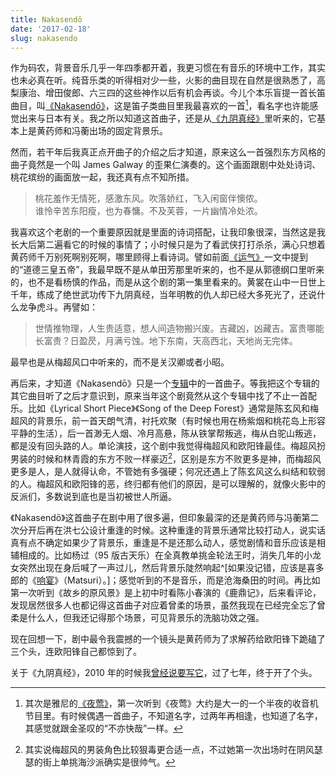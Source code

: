 ```yaml
---
title: Nakasendō
date: '2017-02-18'
slug: nakasendo
---
```


作为码农，背景音乐几乎一年四季都开着，我更习惯在有音乐的环境中工作，其实也未必真在听。纯音乐类的听得相对少一些，火影的曲目现在自然是很熟悉了，高梨康治、增田俊郎、六三四的这些神作以后有机会再谈。今儿个本乐盲提一首长笛曲目，叫[《Nakasendō》](http://music.163.com/#/m/song?id=1494266)，这是笛子类曲目里我最喜欢的一首[^1]，看名字也许能感觉出来与日本有关。我之所以知道这首曲子，还是从[《九阴真经》](http://baike.baidu.com/subview/3032/6833046.htm)里听来的，它基本上是黄药师和冯蘅出场的固定背景乐。

[^1]: 其次是雅尼的[《夜莺》](http://music.163.com/#/m/song?id=20744782)，第一次听到《夜莺》大约是大一的一个半夜的收音机节目里。有时候偶遇一首曲子，不知道名字，过两年再相逢，也知道了名字，其感觉就跟金圣叹的“不亦快哉”一样。

然而，若干年后我真正点开曲子的介绍之后才知道，原来这么一首强烈东方风格的曲子竟然是一个叫 James Galway  的歪果仁演奏的。这个画面跟剧中处处诗词、桃花缤纷的画面放一起，我还真有点不知所措。

> 桃花羞作无情死，感激东风。吹落娇红，飞入闲窗伴懊侬。  
谁怜辛苦东阳瘦，也为春慵。不及芙蓉，一片幽情冷处浓。

我喜欢这个老剧的一个重要原因就是里面的诗词搭配，让我印象很深，当然这是我长大后第二遍看它的时候的事情了；小时候只是为了看武侠打打杀杀，满心只想着黄药师千万别死啊别死啊，哪里顾得上看诗词。譬如前面[《运气》](/cn/2017/01/lucky/)一文中提到的“道德三皇五帝”，我最早既不是从单田芳那里听来的，也不是从郭德纲口里听来的，也不是看杨慎的作品，而是从这个剧的第一集里看来的。黄裳在山中一日世上千年，练成了绝世武功传下九阴真经，当年明教的仇人却已经大多死光了，还说什么龙争虎斗。再譬如：

> 世情推物理，人生贵适意，想人间造物搬兴废。吉藏凶，凶藏吉。富贵哪能长富贵？日盈昃，月满亏蚀。地下东南，天高西北，天地尚无完体。

最早也是从梅超风口中听来的，而不是关汉卿或者小昭。

再后来，才知道《Nakasendō》只是一个[专辑](http://music.163.com/#/album?id=152344)中的一首曲子。等我把这个专辑的其它曲目听了之后才意识到，原来当年这个剧竟然从这个专辑中找了不止一首配乐。比如《Lyrical Short Piece》《Song of the Deep Forest》通常是陈玄风和梅超风的背景乐，前一首天朗气清，衬托欢聚（有时候也用在杨紫烟和桃花岛上形容平静的生活），后一首渺无人烟、冷月高悬，陈从铁掌帮叛逃，梅从白驼山叛逃，都是没有回头路的人。单论演技，这个剧中我觉得梅超风和欧阳锋最佳。梅超风扮男装的时候和林青霞的东方不败一样豪迈[^2]，区别是东方不败更多是神，而梅超风更多是人，是人就得认命，不管她有多强硬；何况还遇上了陈玄风这么纠结和软弱的人。梅超风和欧阳锋的恶，终归都有他们的原因，是可以理解的，就像火影中的反派们，多数说到底也是当初被世人所逼。

[^2]: 其实说梅超风的男装角色比较狠毒更合适一点，不过她第一次出场时在阴风瑟瑟的街上单挑海沙派确实是很帅气。

《Nakasendō》这首曲子在剧中用了很多遍，但印象最深的还是黄药师与冯蘅第二次分开后再在洪七公设计重逢的时候。这种重逢的背景乐通常比较打动人，说实话真有点不确定如果少了背景乐，重逢是不是还那么动人，感觉剧情和音乐应该是相辅相成的。比如杨过（95 版古天乐）在全真教单挑金轮法王时，消失几年的小龙女突然出现在身后喊了一声过儿，然后背景乐陡然响起^[如果没记错，应该是喜多郎的《[响宴](http://music.163.com/#/song?id=18881532)》（Matsuri）。]；感觉听到的不是音乐，而是沧海桑田的时间。再比如第一次听到《故乡的原风景》是上初中时看陈小春演的《鹿鼎记》，后来看评论，发现居然很多人也都记得这首曲子对应着曾柔的场景，虽然我现在已经完全忘了曾柔是什么人，但我还记得那个场景，可见背景乐的洗脑功效之强。

现在回想一下，剧中最令我震撼的一个镜头是黄药师为了求解药给欧阳锋下跪磕了三个头，连欧阳锋自己都惊到了。

关于《九阴真经》，2010 年的时候我[曾经说要写它](/cn/2010/07/master-thesis-graphics-and-simulation-in-stat-models/)，过了七年，终于开了个头。
